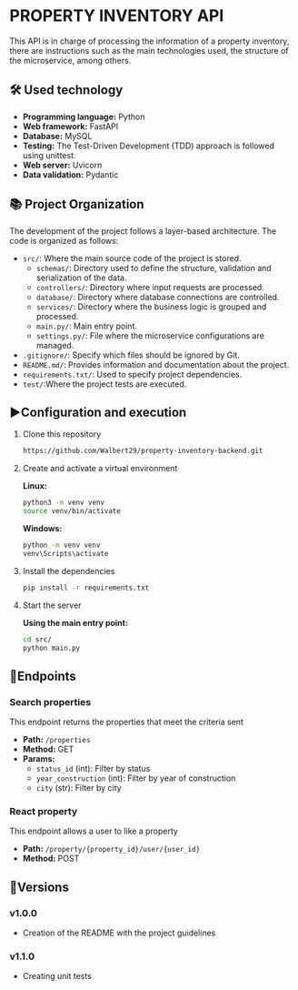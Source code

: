 # PROPERTY INVENTORY API

This API is in charge of processing the information of a property inventory, there are instructions such as the main technologies used, the structure of the microservice, among others.

## 🛠 Used technology

- **Programming language:** Python
- **Web framework:** FastAPI
- **Database:** MySQL 
- **Testing:** The Test-Driven Development (TDD) approach is followed using unittest.
- **Web server:** Uvicorn
- **Data validation:** Pydantic

## 📚 Project Organization

The development of the project follows a layer-based architecture. The code is organized as follows:

- `src/`: Where the main source code of the project is stored.
    - `schemas/`: Directory used to define the structure, validation and serialization of the data.
    - `controllers/`: Directory where input requests are processed.
    - `database/`: Directory where database connections are controlled.
    - `services/`: Directory where the business logic is grouped and processed.
    - `main.py/`: Main entry point.
    - `settings.py/`: File where the microservice configurations are managed.
- `.gitignore/`: Specify which files should be ignored by Git.
- `README.md/`: Provides information and documentation about the project.
- `requirements.txt/`: Used to specify project dependencies.
- `test/`:Where the project tests are executed.

## ▶️Configuration and execution

1. Clone this repository
    ```bash
    https://github.com/Walbert29/property-inventory-backend.git
    ```
2. Create and activate a virtual environment

    **Linux:**
    
    ```bash
    python3 -m venv venv
    source venv/bin/activate
    ```

    **Windows:**

    ```bash
    python -m venv venv
    venv\Scripts\activate
    ```

3. Install the dependencies
    ```bash
    pip install -r requirements.txt
    ```
4. Start the server
    
    **Using the main entry point:**
    ```bash
    cd src/
    python main.py
    ```

## 🏁Endpoints

### Search properties
This endpoint returns the properties that meet the criteria sent
- **Path:** `/properties`
- **Method:** GET
- **Params:**
    - `status_id` (int): Filter by status
    - `year_construction` (int): Filter by year of construction
    - `city` (str): Filter by city

### React property
This endpoint allows a user to like a property
- **Path:** `/property/{property_id}/user/{user_id}`
- **Method:** POST

## 📃Versions

### v1.0.0

- Creation of the README with the project guidelines

### v1.1.0

- Creating unit tests